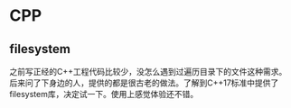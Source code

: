 # CPP

## filesystem

之前写正经的C++工程代码比较少，没怎么遇到过遍历目录下的文件这种需求。后来问了下身边的人，提供的都是很古老的做法。了解到C++17标准中提供了filesystem库，决定试一下。使用上感觉体验还不错。
